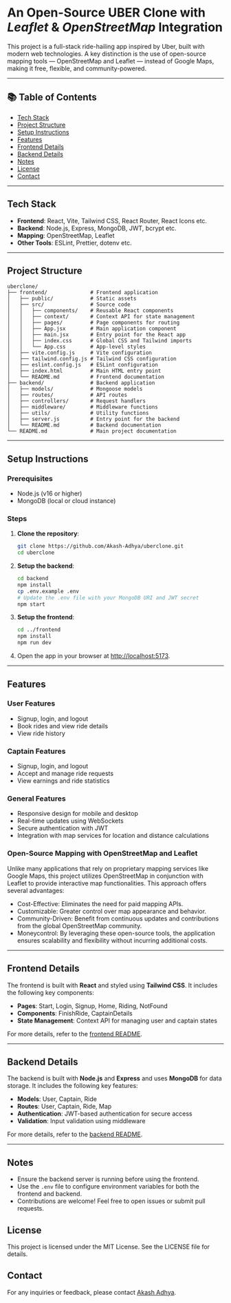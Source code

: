 # An Open-Source UBER Clone with *Leaflet* & *OpenStreetMap* Integration

This project is a full-stack ride-hailing app inspired by Uber, built with modern web technologies. A key distinction is the use of open-source mapping tools — OpenStreetMap and Leaflet — instead of Google Maps, making it free, flexible, and community-powered.

---

## 📚 Table of Contents

- [Tech Stack](#tech-stack)
- [Project Structure](#project-structure)
- [Setup Instructions](#setup-instructions)
- [Features](#features)
- [Frontend Details](#frontend-details)
- [Backend Details](#backend-details)   
- [Notes](#notes)
- [License](#license)
- [Contact](#contact)

---

## Tech Stack

- **Frontend**: React, Vite, Tailwind CSS, React Router, React Icons etc.
- **Backend**: Node.js, Express, MongoDB, JWT, bcrypt etc.
- **Mapping**: OpenStreetMap, Leaflet
- **Other Tools**: ESLint, Prettier, dotenv etc.

---

## Project Structure

```
uberclone/
├── frontend/              # Frontend application
│   ├── public/            # Static assets
│   ├── src/               # Source code
│   │   ├── components/    # Reusable React components
│   │   ├── context/       # Context API for state management
│   │   ├── pages/         # Page components for routing
│   │   ├── App.jsx        # Main application component
│   │   ├── main.jsx       # Entry point for the React app
│   │   ├── index.css      # Global CSS and Tailwind imports
│   │   └── App.css        # App-level styles
│   ├── vite.config.js     # Vite configuration
│   ├── tailwind.config.js # Tailwind CSS configuration
│   ├── eslint.config.js   # ESLint configuration
│   ├── index.html         # Main HTML entry point
│   └── README.md          # Frontend documentation
├── backend/               # Backend application
│   ├── models/            # Mongoose models
│   ├── routes/            # API routes
│   ├── controllers/       # Request handlers
│   ├── middleware/        # Middleware functions
│   ├── utils/             # Utility functions
│   ├── server.js          # Entry point for the backend
│   └── README.md          # Backend documentation
└── README.md              # Main project documentation
```

---

## Setup Instructions

### Prerequisites

- Node.js (v16 or higher)
- MongoDB (local or cloud instance)

### Steps

1. **Clone the repository**:
   ```bash
   git clone https://github.com/Akash-Adhya/uberclone.git
   cd uberclone
   ```

2. **Setup the backend**:
   ```bash
   cd backend
   npm install
   cp .env.example .env
   # Update the .env file with your MongoDB URI and JWT secret
   npm start
   ```

3. **Setup the frontend**:
   ```bash
   cd ../frontend
   npm install
   npm run dev
   ```

4. Open the app in your browser at [http://localhost:5173](http://localhost:5173).

---

## Features

### User Features

- Signup, login, and logout
- Book rides and view ride details
- View ride history

### Captain Features

- Signup, login, and logout
- Accept and manage ride requests
- View earnings and ride statistics

### General Features

- Responsive design for mobile and desktop
- Real-time updates using WebSockets
- Secure authentication with JWT
- Integration with map services for location and distance calculations

### Open-Source Mapping with OpenStreetMap and Leaflet
Unlike many applications that rely on proprietary mapping services like Google Maps, this project utilizes OpenStreetMap in conjunction with Leaflet to provide interactive map functionalities. This approach offers several advantages:

- Cost-Effective: Eliminates the need for paid mapping APIs.
- Customizable: Greater control over map appearance and behavior.
- Community-Driven: Benefit from continuous updates and contributions from the global OpenStreetMap community.
- Moneycontrol: By leveraging these open-source tools, the application ensures scalability and flexibility without incurring additional costs.

---

## Frontend Details

The frontend is built with **React** and styled using **Tailwind CSS**. It includes the following key components:

- **Pages**: Start, Login, Signup, Home, Riding, NotFound
- **Components**: FinishRide, CaptainDetails
- **State Management**: Context API for managing user and captain states

For more details, refer to the [frontend README](./frontend/README.md).

---

## Backend Details

The backend is built with **Node.js** and **Express** and uses **MongoDB** for data storage. It includes the following key features:

- **Models**: User, Captain, Ride
- **Routes**: User, Captain, Ride, Map
- **Authentication**: JWT-based authentication for secure access
- **Validation**: Input validation using middleware

For more details, refer to the [backend README](./backend/README.md).

---

## Notes

- Ensure the backend server is running before using the frontend.
- Use the `.env` file to configure environment variables for both the frontend and backend.
- Contributions are welcome! Feel free to open issues or submit pull requests.



## License
This project is licensed under the MIT License. See the LICENSE file for details.

## Contact
For any inquiries or feedback, please contact [Akash Adhya](mailto:akashadhya@gmail.com).
